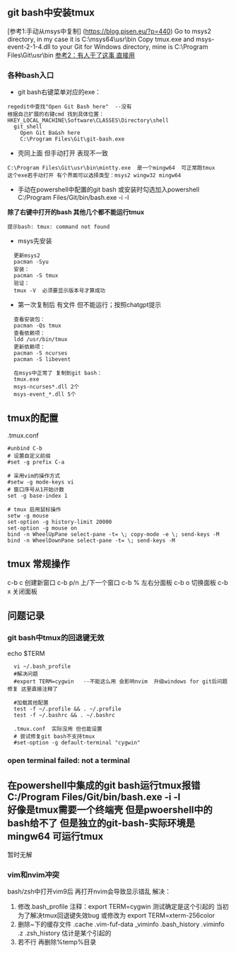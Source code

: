 


## git bash中安装tmux
[参考1:手动从msys中复制] (https://blog.pjsen.eu/?p=440)
Go to msys2 directory, in my case it is C:\msys64\usr\bin
Copy tmux.exe and msys-event-2-1-4.dll to your Git for Windows directory, mine is C:\Program Files\Git\usr\bin
[参考2：有人干了这事 直接用](https://github.com/hongwenjun/tmux_for_windows?tab=readme-ov-file)


### 各种bash入口
- git bash右键菜单对应的exe：
```
regedit中查找"Open Git Bash here"  --没有
根据自己扩展的右键cmd 找到具体位置：
HKEY_LOCAL_MACHINE\Software\CLASSES\Directory\shell
  git_shell
    Open Git Ba&sh here
    C:\Program Files\Git\git-bash.exe
```
- 壳同上面 但手动打开 表现不一致
```
C:\Program Files\Git\usr\bin\mintty.exe  是一个mingw64  可正常跑tmux
这个exe若手动打开 有个界面可以选择类型：msys2 wingw32 mingw64
```

- 手动在powershell中配置的git bash 或安装时勾选加入powershell
C:/Program Files/Git/bin/bash.exe -i -l  

**除了右键中打开的bash 其他几个都不能运行tmux**
```
提示bash: tmux: command not found
```


- msys先安装
```
  更新msys2
  pacman -Syu
  安装：
  pacman -S tmux
  验证：
  tmux -V  必须要显示版本号才算成功
```


- 第一次复制后 有文件 但不能运行；按照chatgpt提示
```
  查看安装包：
  pacman -Qs tmux
  查看依赖项：
  ldd /usr/bin/tmux
  更新依赖项：
  pacman -S ncurses
  pacman -S libevent

  在msys中正常了 复制到git bash：
  tmux.exe
  msys-ncurses*.dll 2个
  msys-event_*.dll 5个
```


## tmux的配置
.tmux.conf
```
#unbind C-b
# 设置自定义前缀
#set -g prefix C-a

# 采用vim的操作方式
#setw -g mode-keys vi
# 窗口序号从1开始计数
set -g base-index 1

# tmux 启用鼠标操作
setw -g mouse
set-option -g history-limit 20000
set-option -g mouse on
bind -n WheelUpPane select-pane -t= \; copy-mode -e \; send-keys -M
bind -n WheelDownPane select-pane -t= \; send-keys -M
```


## tmux 常规操作
c-b c 创建新窗口
c-b p/n 上/下一个窗口
c-b % 左右分面板
c-b o 切换面板
c-b x 关闭面板



## 问题记录

### git bash中tmux的回退键无效
echo $TERM
```
  vi ~/.bash_profile
  #解决问题
  #export TERM=cygwin   --不能这么用 会影响nvim  升级windows for git后问题修复 这里直接注释了

  #加载其他配置
  test -f ~/.profile && . ~/.profile
  test -f ~/.bashrc && . ~/.bashrc

  .tmux.conf  实际没用 但也能设置
  # 尝试修复git bash不支持tmux 
  #set-option -g default-terminal "cygwin" 
```


### open terminal failed: not a terminal
在powershell中集成的git bash运行tmux报错
C:/Program Files/Git/bin/bash.exe -i -l  
好像是tmux需要一个终端壳 但是pwoershell中的bash给不了
但是独立的git-bash-实际环境是mingw64 可运行tmux
---
暂时无解


### vim和nvim冲突  
bash/zsh中打开vim9后 再打开nvim会导致显示错乱 
解决：
1. 修改.bash_profile  注释：export TERM=cygwin  测试确定是这个引起的 当初为了解决tmux回退键失效bug
或修改为 export TERM=xterm-256color
2. 删除~下的缓存文件 .cache .vim-fuf-data _viminfo .bash_history .viminfo .z .zsh_history
估计是某个引起的
3. 若不行 再删除%temp%目录




